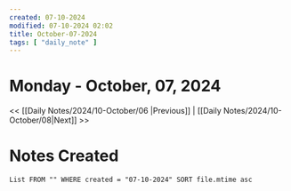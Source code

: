 ```yaml
---
created: 07-10-2024
modified: 07-10-2024 02:02
title: October-07-2024
tags: [ "daily_note" ]
---
```

# Monday - October, 07, 2024
<< [[Daily Notes/2024/10-October/06 |Previous]] | [[Daily Notes/2024/10-October/08|Next]] >>

# Notes Created
```dataview
List FROM "" WHERE created = "07-10-2024" SORT file.mtime asc 
```
